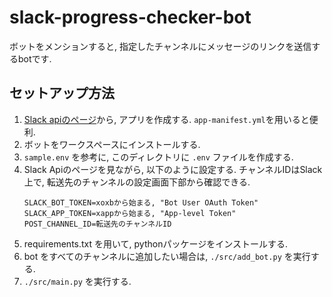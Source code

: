 # slack-progress-checker-bot

ボットをメンションすると, 指定したチャンネルにメッセージのリンクを送信するbotです.

## セットアップ方法

1. [Slack apiのページ](https://api.slack.com/apps)から, アプリを作成する.
`app-manifest.yml`を用いると便利.
1. ボットをワークスペースにインストールする.
1. `sample.env` を参考に, このディレクトリに `.env` ファイルを作成する.
1. Slack Apiのページを見ながら, 以下のように設定する. チャンネルIDはSlack上で, 転送先のチャンネルの設定画面下部から確認できる.
    ```env
    SLACK_BOT_TOKEN=xoxbから始まる, "Bot User OAuth Token"
    SLACK_APP_TOKEN=xappから始まる, "App-level Token"
    POST_CHANNEL_ID=転送先のチャンネルID
    ```
1. requirements.txt を用いて, pythonパッケージをインストールする.
1. bot をすべてのチャンネルに追加したい場合は, `./src/add_bot.py` を実行する.
1. `./src/main.py` を実行する.
